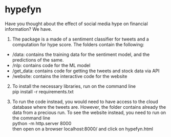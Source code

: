 # hypefyn
Have you thought about the effect of social media hype on financial information? We have.
1. The package is a made of a sentiment classifier for tweets and a computation for hype score. The folders contain the following:
- /data: contains the training data for the sentiment model, and the predictions of the same.
- /nlp: contains code for the ML model
- /get_data: contains code for getting the tweets and stock data via API
- /website: contains the interactive code for the website

2. To install the necessary libraries, run on the command line \
	pip install -r requirements.txt

3. To run the code instead, you would need to have access to the cloud database where the tweets are. However, the folder contains already the data from a precious run. To see the website instead, you need to run on the command line \
	python -m http.server 8000 \
then open on a browser localhost:8000/ and click on hypefyn.html
